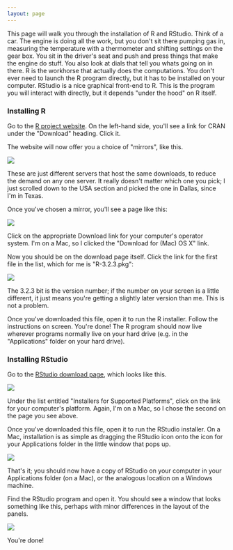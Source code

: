 ```yaml
---
layout: page
---
```


This page will walk you through the installation of R and RStudio.  Think of a car. The engine is doing all the work, but you don't sit there pumping gas in, measuring the temperature with a thermometer and shifting settings on the gear box. You sit in the driver's seat and push and press things that make the engine do stuff. You also look at dials that tell you whats going on in there. R is the workhorse that actually does the computations.  You don't ever need to launch the R program directly, but it has to be installed on your computer.  RStudio is a nice graphical front-end to R.  This is the program you will interact with directly, but it depends "under the hood" on R itself.  


### Installing R

Go to the [R project website](https://www.r-project.org).  On the left-hand side, you'll see a link for CRAN under the "Download" heading.  Click it.

The website will now offer you a choice of "mirrors", like this.

![](files/CRAN_USA.png)

These are just different servers that host the same downloads, to reduce the demand on any one server.  It really doesn't matter which one you pick; I just scrolled down to the USA section and picked the one in Dallas, since I'm in Texas.

Once you've chosen a mirror, you'll see a page like this:

![](files/CRAN_mirror.png)

Click on the appropriate Download link for your computer's operator system.  I'm on a Mac, so I clicked the "Download for (Mac) OS X" link.

Now you should be on the download page itself.  Click the link for the first file in the list, which for me is "R-3.2.3.pkg":

![](files/R_install.png)

The 3.2.3 bit is the version number; if the number on your screen is a little different, it just means you're getting a slightly later version than me.  This is not a problem.

Once you've downloaded this file, open it to run the R installer.  Follow the instructions on screen.  You're done!  The R program should now live wherever programs normally live on your hard drive (e.g. in the "Applications" folder on your hard drive).


### Installing RStudio

Go to the [RStudio download page](http://www.rstudio.com/products/rstudio/download/), which looks like this.

![](files/RStudio_download_page.png)

Under the list entitled "Installers for Supported Platforms", click on the link for your computer's platform.  Again, I'm on a Mac, so I chose the second on the page you see above.

Once you've downloaded this file, open it to run the RStudio installer. On a Mac, installation is as simple as dragging the RStudio icon onto the icon for your Applications folder in the little window that pops up.

![](files/click_and_drag.png)

That's it; you should now have a copy of RStudio on your computer in your Applications folder (on a Mac), or the analogous location on a Windows machine.

Find the RStudio program and open it.  You should see a window that looks something like this, perhaps with minor differences in the layout of the panels.  

![](files/success.png)

You're done!
